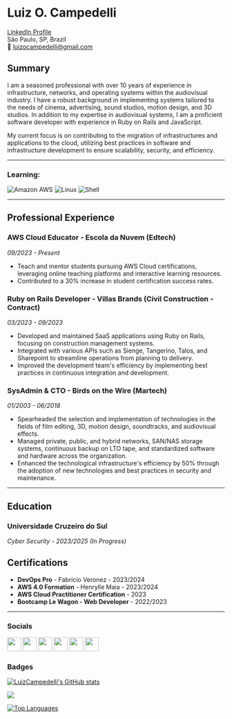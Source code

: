 # Luiz O. Campedelli

[LinkedIn Profile](https://www.linkedin.com/in/luiz-otavio-campedelli)  
São Paulo, SP, Brazil  
📧 [luizocampedelli@gmail.com](mailto:luizocampedelli@gmail.com) 

## Summary

I am a seasoned professional with over 10 years of experience in infrastructure, networks, and operating systems within the audiovisual industry. I have a robust background in implementing systems tailored to the needs of cinema, advertising, sound studios, motion design, and 3D studios. In addition to my expertise in audiovisual systems, I am a proficient software developer with experience in Ruby on Rails and JavaScript.

My current focus is on contributing to the migration of infrastructures and applications to the cloud, utilizing best practices in software and infrastructure development to ensure scalability, security, and efficiency.

---

### Learning: 
![Amazon AWS](https://img.shields.io/badge/Amazon_AWS-232F3E?style=for-the-badge&logo=amazon-aws&logoColor=white)
![Linux](https://img.shields.io/badge/Linux-E34F26?style=for-the-badge&logo=linux&logoColor=black) 
![Shell](https://img.shields.io/badge/Shell_Script-121011?style=for-the-badge&logo=gnu-bash&logoColor=white)

---

## Professional Experience

### AWS Cloud Educator - Escola da Nuvem (Edtech)
*09/2023 - Present*

- Teach and mentor students pursuing AWS Cloud certifications, leveraging online teaching platforms and interactive learning resources.
- Contributed to a 30% increase in student certification success rates.

### Ruby on Rails Developer - Villas Brands (Civil Construction - Contract)
*03/2023 - 09/2023*

- Developed and maintained SaaS applications using Ruby on Rails, focusing on construction management systems.
- Integrated with various APIs such as Sienge, Tangerino, Talos, and Sharepoint to streamline operations from planning to delivery.
- Improved the development team's efficiency by implementing best practices in continuous integration and development.

### SysAdmin & CTO - Birds on the Wire (Martech)
*01/2003 - 06/2018*

- Spearheaded the selection and implementation of technologies in the fields of film editing, 3D, motion design, soundtracks, and audiovisual effects.
- Managed private, public, and hybrid networks, SAN/NAS storage systems, continuous backup on LTO tape, and standardized software and hardware across the organization.
- Enhanced the technological infrastructure's efficiency by 50% through the adoption of new technologies and best practices in security and maintenance.

---

## Education

### Universidade Cruzeiro do Sul
*Cyber Security - 2023/2025 (In Progress)*

## Certifications

- **DevOps Pro** - Fabrício Veronez - 2023/2024
- **AWS 4.0 Formation** - Henrylle Maia - 2023/2024
- **AWS Cloud Practitioner Certification** - 2023
- **Bootcamp Le Wagon - Web Developer** - 2022/2023

---

### Socials

<p align="left">
<a href="https://www.dev.to/luizcampedelli" target="_blank" rel="noreferrer"><img src="https://raw.githubusercontent.com/danielcranney/readme-generator/main/public/icons/socials/devdotto-dark.svg" width="32" height="32" /></a>
<a href="https://www.github.com/LuizCampedelli" target="_blank" rel="noreferrer"><img src="https://raw.githubusercontent.com/danielcranney/readme-generator/main/public/icons/socials/github-dark.svg" width="32" height="32" /></a>
<a href="http://www.instagram.com/luiz_campedelli" target="_blank" rel="noreferrer"><img src="https://raw.githubusercontent.com/danielcranney/readme-generator/main/public/icons/socials/instagram.svg" width="32" height="32" /></a>
<a href="https://www.linkedin.com/in/LuizCampedelli" target="_blank" rel="noreferrer"><img src="https://raw.githubusercontent.com/danielcranney/readme-generator/main/public/icons/socials/linkedin.svg" width="32" height="32" /></a>
<a href="http://www.medium.com/luizocampedelli" target="_blank" rel="noreferrer"><img src="https://raw.githubusercontent.com/danielcranney/readme-generator/main/public/icons/socials/medium-dark.svg" width="32" height="32" /></a>
<a href="https://www.twitter.com/luizocampedelli" target="_blank" rel="noreferrer"><img src="https://raw.githubusercontent.com/danielcranney/readme-generator/main/public/icons/socials/twitter.svg" width="32" height="32" /></a>
</p>

### Badges

<a href="http://www.github.com/LuizCampedelli"><img src="https://github-readme-stats.vercel.app/api?username=LuizCampedelli&show_icons=true&hide=&count_private=true&title_color=0891b2&text_color=ffffff&icon_color=0891b2&bg_color=1c1917&hide_border=true&show_icons=true" alt="LuizCampedelli's GitHub stats" /></a>

<a href="http://www.github.com/LuizCampedelli"><img src="https://github-readme-streak-stats.herokuapp.com/?user=LuizCampedelli&stroke=ffffff&background=1c1917&ring=0891b2&fire=0891b2&currStreakNum=ffffff&currStreakLabel=0891b2&sideNums=ffffff&sideLabels=ffffff&dates=ffffff&hide_border=true" /></a>

<a href="https://github.com/LuizCampedelli" align="left"><img src="https://github-readme-stats.vercel.app/api/top-langs/?username=LuizCampedelli&langs_count=10&title_color=0891b2&text_color=ffffff&icon_color=0891b2&bg_color=1c1917&hide_border=true&locale=en&custom_title=Top%20%Languages" alt="Top Languages" /></a>
